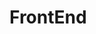 # FrontEnd

<diff :height=600 :original="original" :modified="modified">
</diff>
<flow :code="code"></flow>

<script>
const original =
`
  var a = 1;
  var b = 2;

`
const modified =
`
 const a = 1;
 const b = 2;
`
const code =
`
function indexSearch(list, element) {
    let currentIndex,
        currentElement,
        minIndex = 0,
        maxIndex = list.length - 1;

    while (minIndex <= maxIndex) {
        currentIndex = Math.floor(minIndex + maxIndex) / 2;
        currentElement = list[currentIndex];

        if (currentElement === element) {
            return currentIndex;
        }

        if (currentElement < element) {
            minIndex = currentIndex + 1;
        }

        if (currentElement > element) {
            maxIndex = currentIndex - 1;
        }
    }

    return -1;
}
`
module.exports = {
    data(){
        return{
            original,
            modified,
            code
        }
    }
}
</script>
